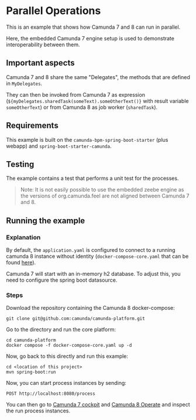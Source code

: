 # Parallel Operations

This is an example that shows how Camunda 7 and 8 can run in parallel.

Here, the embedded Camunda 7 engine setup is used to demonstrate interoperability between them.

## Important aspects

Camunda 7 and 8 share the same "Delegates", the methods that are defined in `MyDelegates`.

They can then be invoked from Camunda 7 as expression (`${myDelegates.sharedTask(someText).someOtherText()}` with result variable `someOtherText`) or from Camunda 8 as job worker (`sharedTask`).

## Requirements

This example is built on the `camunda-bpm-spring-boot-starter` (plus webapp) and `spring-boot-starter-camunda`.

## Testing

The example contains a test that performs a unit test for the processes.

>Note: It is not easily possible to use the embedded zeebe engine as the versions of org.camunda.feel are not aligned between Camunda 7 and 8.

## Running the example

### Explanation

By default, the `application.yaml` is configured to connect to a running camunda 8 instance without identity (`docker-compose-core.yaml` that can be found [here](https://github.com/camunda/camunda-platform)).

Camunda 7 will start with an in-memory h2 database. To adjust this, you need to configure the spring boot datasource.

### Steps

Download the repository containing the Camunda 8 docker-compose:

```shell
git clone git@github.com:camunda/camunda-platform.git
```

Go to the directory and run the core platform:

```shell
cd camunda-platform
docker compose -f docker-compose-core.yaml up -d
```

Now, go back to this directly and run this example:

```shell
cd <location of this project>
mvn spring-boot:run
```

Now, you can start process instances by sending:

```shell
POST http://localhost:8080/process
```

You can then go to [Camunda 7 cockpit](http://localhost:8080/camunda) and [Camunda 8 Operate](http://localhost:8081) and inspect the run process instances.

